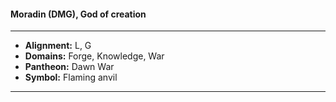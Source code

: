 #### Moradin (DMG), God of creation
___

- **Alignment:** L, G
- **Domains:** Forge, Knowledge, War
- **Pantheon:** Dawn War
- **Symbol:** Flaming anvil
___
